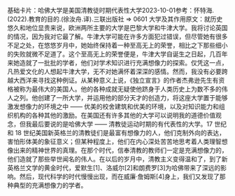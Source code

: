 

基础卡片：哈佛大学是美国清教徒时期代表性大学2023-10-01参考：怀特海.(2022).教育的目的.(徐汝舟.译).三联出版社 => 0601 大学及其作用原文：就历史悠久和地位显贵来说，欧洲两所主要的大学是巴黎大学和牛津大学。我将讨论英国的情况，因为我对它最了解。牛津大学可能在许多方面犯过错误，但尽管她有很多不足之处，在悠悠岁月中，她始终保持着一种至高无上的荣誉，相比之下那些细小的失败就微不足道了。这个至高无上的荣誉便是，牛津大学自诞生之日起，几百年来她造就了一批批的学者，他们对学术知识进行充满想像力的探索。仅凭这一点，凡热爱文化的人想起牛津大学，无不对她满怀着深深的感情。然而，我没有必要跨越大西洋来寻找这种例证。从某种意义上说，《独立宣言》的作者杰弗逊先生有资格被称为最伟大的美国人。他的各种成就无疑使他跻身于人类历史上为数不多的伟人之列。他创建了一所大学，并运用他的部分天才的创造力，将这座大学置于能够激发想像力的环境之中 —— 优美的校舍建筑和优美的环境，以及对知识能力和组织机构的各种其他的激励。在美国还有许多其他的大学可以说明我的道德价值观念，但我最后要说的是哈佛大学 —— 清教徒运动时期的有代表性的大学。17 世纪和 18 世纪美国新英格兰的清教徒们是最富有想像力的人，他们克制外向的表达，害怕形体美的象征意义；但某种程度上，他们在内心深处苦苦地思考着人类理智想像出来的精神世界的真理。在那个时代，信奉清教的教师们一定是充满想像力的，他们造就了那些举世闻名的伟人。在以后的岁月中，清教主义变得温和了，到了新英格兰文学的黄金时代，爱默生[1]、洛威尔[2]和朗费罗[3]为哈佛带来了深远的影响。然后，现代科学的时代慢慢出现，而在威廉·詹姆斯[4]身上，我们又发现了那种典型的充满想像力的学者。